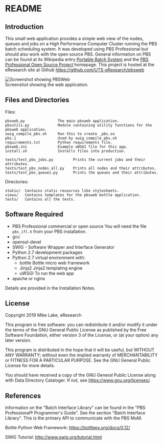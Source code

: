 # README

## Introduction

This small web application provides a simple web view of the nodes, queues and jobs 
on a High Performance Computer Cluster running the PBS batch scheduling system.
It was developed using PBS Professional but should also work with the open source PBS.
General information on PBS can be found at its Wikipedia entry 
[Portable Batch System](https://en.wikipedia.org/wiki/Portable_Batch_System) and the 
[PBS Professional Open Source Project](https://www.pbspro.org) homepage.
This project is hosted at the eResearch site at Github <https://github.com/UTS-eResearch/pbsweb>

![Screenshot showing PBSWeb](pbsweb_screenshot.png)  
Screenshot showing the web application.

## Files and Directories

Files:

    pbsweb.py               The main pbsweb application.
    pbsutils.py             Module containing utility functions for the pbsweb application.
    swig_compile_pbs.sh     Run this to create _pbs.so
    pbs.i                   Used by swig_compile_pbs.sh
    requirements.txt        Python requirements file.
    pbsweb.ini              Example uWSGI file for this app.
    install.sh              Installs files into production.

    tests/test_pbs_jobs.py         Prints the current jobs and their attributes. 
    tests/test_pbs_nodes_all.py    Prints all nodes and their attributes. 
    tests/test_pbs_queues.py       Prints the queues and their attributes.

Directories:

    static/  Contains static resources like stylesheets.
    views/   Contains templates for the pbsweb bottle application.
    tests/   Contains all the tests.

## Software Required

* PBS Professional commercial or open source
  You will need the file `pbs_ifl.h` from your PBS installation.
* gcc 
* openssl-devel 
* SWIG - Software Wrapper and Interface Generator
* Python 2.7 development packages 
* Python 2.7 virtual environment with:
  - bottle      Bottle micro web framework
  - Jinja2      Jinja2 templating engine 
  - uWSGI       To run the web app
* apache or nginx

Details are provided in the Installation Notes. 

## License

Copyright 2019 Mike Lake, eResearch

This program is free software: you can redistribute it and/or modify it
under the terms of the GNU General Public License as published by the Free Software 
Foundation, either version 3 of the License, or (at your option) any later version.

This program is distributed in the hope that it will be useful, but
WITHOUT ANY WARRANTY; without even the implied warranty of MERCHANTABILITY or
FITNESS FOR A PARTICULAR PURPOSE. See the GNU General Public License for more
details.

You should have received a copy of the GNU General Public License along with
Data Directory Cataloger. If not, see https://www.gnu.org/licenses/.

## References

Information on the "Batch Interface Library" can be found in the "PBS Professional® Programmer's Guide". 
See the section "Batch Interface Library".
This is the primary API to communicate with the PBS MoM. 

Bottle Python Web Framework: <https://bottlepy.org/docs/0.12/>

SWIG Tutorial: <http://www.swig.org/tutorial.html>


